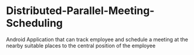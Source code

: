 # Distributed-Parallel-Meeting-Scheduling
Android Application that can track employee and schedule a meeting at the nearby suitable places to the central position of the employee
